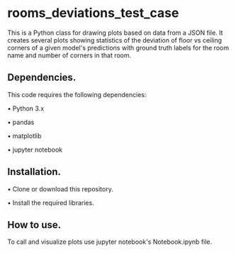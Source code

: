 # rooms_deviations_test_case


This is a Python class for drawing plots based on data from a JSON file. It creates several plots showing statistics of the deviation of floor vs ceiling corners of a given model's predictions with ground truth labels for the room name and number of corners in that room.

## Dependencies.
This code requires the following dependencies:

• Python 3.x

• pandas

• matplotlib

• jupyter notebook


## Installation.

• Clone or download this repository.

• Install the required libraries.

## How to use.
To call and visualize plots use jupyter notebook's Notebook.ipynb file.
